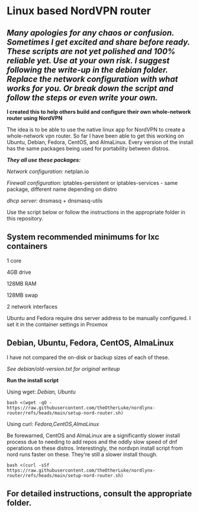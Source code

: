 # Linux based NordVPN router

## ***Many apologies for any chaos or confusion. Sometimes I get excited and share before ready. These scripts are not yet polished and 100% reliable yet. Use at your own risk. I suggest following the write-up in the debian folder. Replace the network configuration with what works for you. Or break down the script and follow the steps or even write your own.***

**I created this to help others build and configure their own whole-network router using NordVPN**

The idea is to be able to use the native linux app for NordVPN to create a whole-network vpn router. So far I have been able to get this working on Ubuntu, Debian, Fedora, CentOS, and AlmaLinux. Every version of the install has the same packages being used for portability between distros.

***They all use these packages:***

*Network configuration:*  netplan.io

*Firewall configuration:*  iptables-persistent or iptables-services - same package, different name depending on distro

*dhcp server:*  dnsmasq + dnsmasq-utils

Use the script below or follow the instructions in the appropriate folder in this repository.

## System recommended minimums for lxc containers

1 core

4GB drive

128MB RAM

128MB swap

2 network interfaces

Ubuntu and Fedora require dns server address to be manually configured. I set it in the container settings in Proxmox

## Debian, Ubuntu, Fedora, CentOS, AlmaLinux
I have not compared the on-disk or backup sizes of each of these.

*See debian/old-version.txt for original writeup*

**Run the install script**

Using wget: *Debian, Ubuntu*

`bash <(wget -qO - https://raw.githubusercontent.com/theOtherLuke/nordlynx-router/refs/heads/main/setup-nord-router.sh)`

Using curl: *Fedora,CentOS,AlmaLinux*

Be forewarned, CentOS and AlmaLinux are a significantly slower install process due to needing to add repos and the oddly slow speed of dnf operations on these distros. Interestingly, the nordvpn install script from nord runs faster on these. They're still a slower install though.

`bash <(curl -sSf https://raw.githubusercontent.com/theOtherLuke/nordlynx-router/refs/heads/main/setup-nord-router.sh)`

## For detailed instructions, consult the appropriate folder.
